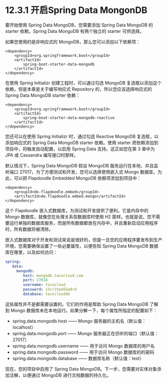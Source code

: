 # 12.3.1 开启Spring Data MongonDB

要开始使用 Spring Data MongoDB，您需要添加 Spring Data MongoDB 的 starter 依赖。Spring Data MongoDB 有两个独立的 starter 可供选择。

如果您使用的是非响应式的 MongoDB，那么您可以添加以下依赖项：

```markup
<dependency>
    <groupId>org.springframework.boot</groupId>
    <artifactId>
        spring-boot-starter-data-mongodb
    </artifactId>
</dependency>
```

在使用 Spring Initializr 创建工程时，可以通过勾选 MongoDB 复选框以添加这个依赖。但是本章是关于编写响应式 Repository 的，所以您应该选择响应式的 Spring Data MongoDB starter 依赖：

```markup
<dependency>
    <groupId>org.springframework.boot</groupId>
    <artifactId>
        spring-boot-starter-data-mongodb-reactive
    </artifactId>
</dependency>
```

您还可以在使用 Spring Initializr 时，通过勾选 Reactive MongoDB 复选框，以添加响应式的 Spring Data MongoDB starter 依赖。使用 starter 把依赖添加到项目中，将触发自动配置，以启用 Spring Data 支持。这正如您在第 3 章中为 JPA 或 Cassandra 编写接口时那样。

默认情况下，Spring Data MongoDB 假设 MongoDB 服务运行在本地，并且监听端口 27017。为了方便测试和开发，您可以选择使用嵌入式 Mongo 数据库。为此，可以把 Flapdoodle Embedded MongoDB 依赖项添加到项目中：

```markup
<dependency>
    <groupId>de.flapdoodle.embed</groupId>
    <artifactId>de.flapdoodle.embed.mongo</artifactId>
</dependency>
```

这个 Flapdoodle 嵌入式数据库，为测试和开发提供了便利。它是内存中的 Mongo 数据库，就像您在处理关系型数据库时使用 H2 那样。也就是说，您不需要运行单独的数据库服务，而是所有数据都放在内存中，并且重新启动应用程序时，所有数据将被清除。

嵌入式数据库对于开发和测试来说是很好的，但是一旦您的应用程序要发布到生产环境，您需要确保设置了一些必要属性，以便告知 Spring Data MongoDB 数据库在哪里，以及如何访问：

```yaml
spring:
   data:
     mongodb:
        host: mongodb.tacocloud.com
        port: 27018
        username: tacocloud
        password: s3cr3tp455w0rd
        database: tacoclouddb
```

这些属性并不是都需要设置的。它们的作用是帮助 Spring Data MongoDB 了解到 Mongo 数据库未在本地运行。如果分解一下，每个属性所指定的配置如下：

* spring.data.mongodb.host —— Mongo 服务器的主机名（默认值：localhost）
* spring.data.mongodb.port —— Mongo 服务器正在侦听的端口（默认值：27017）
* spring.data.mongodb.username —— 用于访问 Mongo 数据库的用户名
* spring.data.mongodb.password —— 用于访问 Mongo 数据库的的密码
* spring.data.mongodb.database —— 数据库名称（默认值：test）

现在，您的项目中启用了 Spring Data MongoDB。下一步，您需要对实体对象添加注解，以便通过 MongoDB 进行文档数据的持久化。

